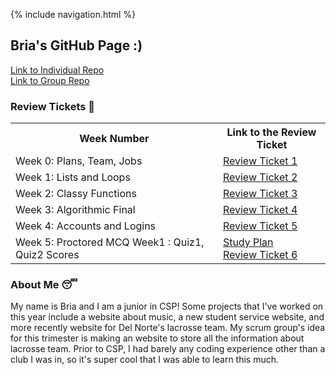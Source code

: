 {% include navigation.html %}

## Bria's GitHub Page :)

[Link to Individual Repo](https://github.com/B-G101/B-G101.github.io) <br>
[Link to Group Repo](https://github.com/christinlee367/womenInSTEMandDavid)





### Review Tickets 📇

<table>
  <tr>
  <th>Week Number</th>
  <th>Link to the Review Ticket</th>
  </tr>
  <tr>
  <td>Week 0: Plans, Team, Jobs</td>
  <td> <a href="https://github.com/christinlee367/womenInSTEMandDavid/issues/5">Review Ticket 1</a></td>
  </tr>
  <tr>
    <td>Week 1: Lists and Loops</td>
    <td> <a href="https://github.com/B-G101/B-G101.github.io/issues/1">Review Ticket 2</a></td>
  </tr>
   <tr>
    <td>Week 2: Classy Functions</td>
    <td> <a href="https://github.com/B-G101/B-G101.github.io/issues/2">Review Ticket 3</a></td>
  </tr>
  <tr>
    <td>Week 3: Algorithmic Final</td>
    <td> <a href="https://github.com/B-G101/B-G101.github.io/issues/4">Review Ticket 4</a></td>
  </tr>
    <tr>
    <td>Week 4: Accounts and Logins</td>
    <td> <a href="https://github.com/B-G101/B-G101.github.io/issues/5">Review Ticket 5</a></td>
  </tr>
    <tr>
    <td>Week 5: Proctored MCQ Week1 : Quiz1, Quiz2 Scores</td>
    <td> <a href="https://github.com/B-G101/B-G101.github.io/issues/6">Study Plan</a> <br> <a href="https://github.com/B-G101/B-G101.github.io/issues/7">Review Ticket 6</a></td>
 
      
</table>
  
  
  
  
  
### About Me 😴
My name is Bria and I am a junior in CSP! Some projects that I've worked on this year include a website about music, a new student service website, and more recently website for Del Norte's lacrosse team. My scrum group's idea for this trimester is making an website to store all the information about lacrosse team. Prior to CSP, I had barely any coding experience other than a club I was in, so it's super cool that I was able to learn this much.
